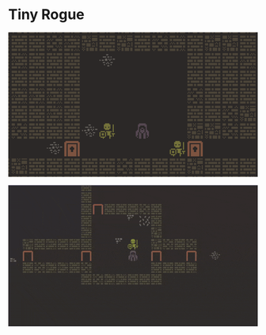 # Tiny Rogue

![Screenshot of the game](screenshot.png)

![Gif of shadowcasting prototype](prototype_shadowcasting.gif)